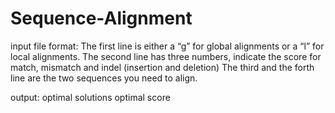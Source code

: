 # Sequence-Alignment
input file format:
The first line is either a “g” for global alignments or a “l” for local alignments.
The second line has three numbers, indicate the score for match, mismatch and indel (insertion and deletion)
The third and the forth line are the two sequences you need to align. 

output:
optimal solutions
optimal score
